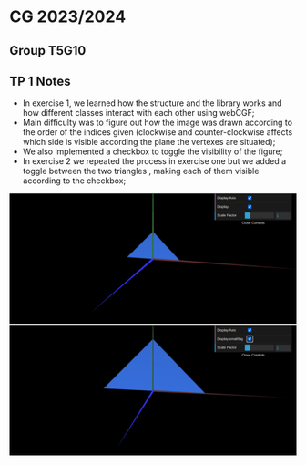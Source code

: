 # CG 2023/2024

## Group T5G10

## TP 1 Notes

- In exercise 1, we learned how the structure and the library works and how different classes interact with each other using webCGF; 
- Main difficulty was to figure out how the image was drawn according to the order of the indices given (clockwise and counter-clockwise affects which side is visible according the plane the vertexes are situated);
- We also implemented a checkbox to toggle the visibility of the figure;
- In exercise 2 we repeated the process in exercise one but we added a toggle between the two triangles , making each of them visible according to the checkbox;

![Screenshot 1](screenshots/cg-t05g10-tp1-1-small.png)
![Screenshot 2](screenshots/cg-t05g10-tp1-1-big.png)

